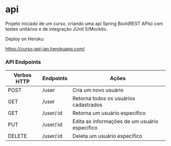 # api
Projeto iniciado de um curso, criando uma api Spring Boot(REST APIs) com testes unitários e de integração JUnit 5/Mockito.

Deploy on Heroku:

https://curso-api-ian.herokuapp.com/

### API Endpoints
| Verbos HTTP | Endpoints | Ações |
| --- | --- | --- |
| POST | /user | Cria um novo usuário |
| GET | /user | Retorna todos os usuários cadastrados |
| GET | /user/:id | Retorna um usuário específico |
| PUT | /user/:id | Edita as informações de um usuário específico |
| DELETE | /user/:id | Deleta um usuário específico |
